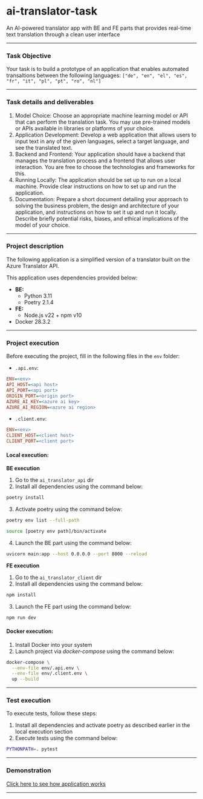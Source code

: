 # ai-translator-task
An AI-powered translator app with BE and FE parts that provides real-time text translation through a clean user interface
- - -
### Task Objective
Your task is to build a prototype of an application that enables automated transaltions between the following languages: `["de", "en", "el", "es", "fr", "it", "pl", "pt", "ro", "nl"]`
- - -
### Task details and deliverables
1. Model Choice: Choose an appropriate machine learning model or API that can perform the translation task. You may use pre-trained models or APIs available in libraries or platforms of your choice.
2. Application Development: Develop a web application that allows users to input text in any of the given languages, select a target language, and see the translated text.
3. Backend and Frontend: Your application should have a backend that manages the translation process and a frontend that allows user interaction. You are free to choose the technologies and frameworks for this.
4. Running Locally: The application should be set up to run on a local machine. Provide clear instructions on how to set up and run the application.
5. Documentation: Prepare a short document detailing your approach to solving the business problem, the design and architecture of your application, and instructions on how to set it up and run it locally. Describe briefly potential risks, biases, and ethical implications of the model of your choice.
- - -
### Project description
The following application is a simplified version of a translator built on the Azure Translator API.

This application uses dependencies provided below:
- __BE:__
    - Python 3.11
    - Poetry 2.1.4
- __FE:__
    - Node.js v22 + npm v10
- Docker 28.3.2
- - -
### Project execution
Before executing the project, fill in the following files in the `env` folder:
- `.api.env`:
```ini
ENV=<env>
API_HOST=<api host>
API_PORT=<api port>
ORIGIN_PORT=<origin port>
AZURE_AI_KEY=<azure ai key>
AZURE_AI_REGION=<azure ai region>
```
- `.client.env`:
```ini
ENV=<env>
CLIENT_HOST=<client host>
CLIENT_PORT=<client port>
```
#### Local execution:
__BE execution__
1. Go to the `ai_translator_api` dir
2. Install all dependencies using the command below:
```bash
poetry install
```
3. Activate poetry using the command below:
```bash
poetry env list --full-path
```
```bash
source [poetry env path]/bin/activate
```
4. Launch the BE part using the command below:
```bash
uvicorn main:app --host 0.0.0.0 --port 8000 --reload
```

__FE execution__
1. Go to the `ai_translator_client` dir
2. Install all dependencies using the command below:
```bash
npm install
```
3. Launch the FE part using the command below:
```bash
npm run dev
```

#### Docker execution:
1. Install Docker into your system
2. Launch project via _docker-compose_ using the command below:
```bash
docker-compose \
  --env-file env/.api.env \
  --env-file env/.client.env \
  up --build
```
- - -
### Test execution
To execute tests, follow these steps:
1. Install all dependencies and activate poetry as described earlier in the local execution section
2. Execute tests using the command below:
```bash
PYTHONPATH=. pytest
```
- - -
### Demonstration
[Click here to see how application works](https://youtu.be/E-AGZXG_pc4?si=gd53tRXZvNu2HlL7)
- - -
